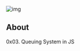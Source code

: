 ![img](https://assets.imaginablefutures.com/media/images/ALX_Logo.max-200x150.png)

## About

0x03. Queuing System in JS
